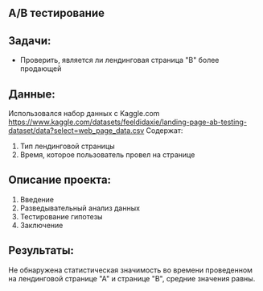 ## A/B тестирование

## Задачи:
- Проверить, является ли лендинговая страница "В" более продающей

## Данные:
Использовался набор данных с Kaggle.com https://www.kaggle.com/datasets/feeldidaxie/landing-page-ab-testing-dataset/data?select=web_page_data.csv
Содержат:
1. Тип лендинговой страницы
2. Время, которое пользователь провел на странице

## Описание проекта:
1. Введение
2. Разведывательный анализ данных
3. Тестирование гипотезы
4. Заключение

## Результаты:
Не обнаружена статистическая значимость во времени проведенном на лендинговой странице "А" и странице "В", средние значения равны.
